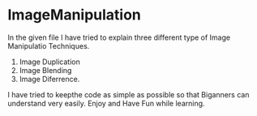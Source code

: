# ImageManipulation

In the given file I have tried to explain three different type of Image Manipulatio Techniques.
1. Image Duplication
2. Image Blending 
3. Image Diferrence.

I have tried to keepthe code as simple as possible so that Biganners can understand very easily.
Enjoy and Have Fun while learning.
